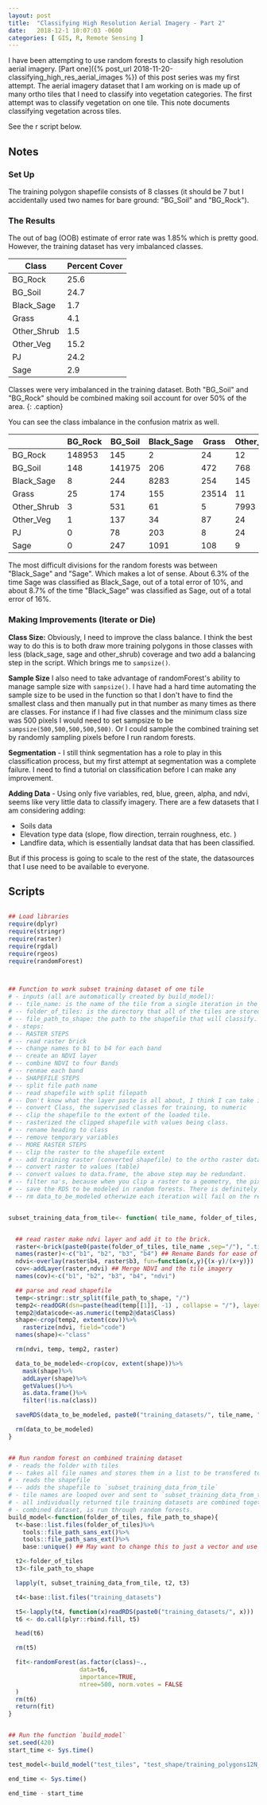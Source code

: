```yaml
---
layout: post
title:  "Classifying High Resolution Aerial Imagery - Part 2"
date:   2018-12-1 10:07:03 -0600
categories: [ GIS, R, Remote Sensing ]
---
```



I have been attempting to use random forests to classify high resolution aerial imagery. [Part one]({% post_url 2018-11-20-classifying_high_res_aerial_images %}) of this post series was my first attempt. The aerial imagery dataset that I am working on is made up of many ortho tiles that I need to classify into vegetation categories.  The first attempt was to classify vegetation on one tile.  This note documents classifying vegetation across tiles.

See the r script below.

## Notes

### Set Up

The training polygon shapefile consists of 8 classes (it should be 7  but I accidentally used two names for bare ground: "BG_Soil" and "BG_Rock").

### The Results

The out of bag (OOB) estimate of error rate was 1.85% which is pretty good.  However, the training dataset has very imbalanced classes.  

| Class | Percent Cover |
|-------------|---------------|
| BG_Rock | 25.6 |
| BG_Soil | 24.7 |
| Black_Sage | 1.7 |
| Grass | 4.1 |
| Other_Shrub | 1.5 |
| Other_Veg | 15.2 |
| PJ | 24.2 |
| Sage | 2.9 |

Classes were very imbalanced in the training dataset.  Both "BG_Soil" and "BG_Rock" should be combined making soil account for over 50% of the area.
{: .caption}

You can see the class imbalance in the confusion matrix as well.

|  | BG_Rock | BG_Soil | Black_Sage | Grass | Other_Shrub | Other_Veg | PJ | Sage | class.error |
|-------------|---------|---------|------------|-------|-------------|-----------|--------|-------|-----------------------|
| BG_Rock | 148953 | 145 | 2 | 24 | 12 | 3 | 1 | 7 | 0.0013007301521318348 |
| BG_Soil | 148 | 141975 | 206 | 472 | 768 | 40 | 51 | 289 | 0.01371319008815619 |
| Black_Sage | 8 | 244 | 8283 | 254 | 145 | 18 | 67 | 863 | 0.1618093503339405 |
| Grass | 25 | 174 | 155 | 23514 | 11 | 14 | 1 | 32 | 0.0172197609295327 |
| Other_Shrub | 3 | 531 | 61 | 5 | 7993 | 4 | 7 | 1 | 0.07112144102266127 |
| Other_Veg | 1 | 137 | 34 | 87 | 24 | 86021 | 2195 | 9 | 0.028099154878654997 |
| PJ | 0 | 78 | 203 | 8 | 24 | 688 | 139218 | 708 | 0.012126845813790088 |
| Sage | 0 | 247 | 1091 | 108 | 9 | 4 | 318 | 15315 | 0.10396676807863325 |

The most difficult divisions for the random forests was between "Black_Sage" and "Sage".  Which makes a lot of sense.  About 6.3% of the time Sage was classified as Black_Sage, out of a total error of 10%, and about 8.7% of the time "Black_Sage" was classified as Sage, out of a total error of 16%.    

### Making Improvements (Iterate or Die)

**Class Size:** Obviously, I need to improve the class balance.  I think the best way to do this is to both draw more training polygons in those classes with less (black_sage, sage and other_shrub) coverage and two add a balancing step in the script. Which brings me to `sampsize()`.

**Sample Size** I also need to take advantage of randomForest's ability to manage sample size with `sampsize()`.  I have had a hard time automating the sample size to be used in the function so that I don't have to find the smallest class and then manually put in that number as many times as there are classes. For instance if I had five classes and the minimum class size was 500 pixels I would need to set sampsize to be `sampsize(500,500,500,500,500)`.  Or I could sample the combined training set by randomly sampling pixels before I run random forests.

**Segmentation** - I still think segmentation has a role to play in this classification process, but my first attempt at segmentation was a complete failure.  I need to find a tutorial on classification before I can make any improvement.  

**Adding Data** - Using only five variables, red, blue, green, alpha, and ndvi, seems like very little data to classify imagery. There are a few datasets that I am considering adding:
* Soils data
* Elevation type data (slope, flow direction, terrain roughness, etc. )
* Landfire data, which is essentially landsat data that has been classified.

But if this process is going to scale to the rest of the state, the datasources that I use need to be available to everyone.

## Scripts

```r

## Load libraries
require(dplyr)
require(stringr)
require(raster)
require(rgdal)
require(rgeos)
require(randomForest)



## Function to work subset training dataset of one tile
# - inputs (all are automatically created by build_model):
# -- tile_name: is the name of the tile from a single iteration in the list
# -- folder_of_tiles: is the directory that all of the tiles are stored.
# -- file_path_to_shape: the path to the shapefile that will classify.
# - steps:
# -- RASTER STEPS
# -- read raster brick
# -- change names to b1 to b4 for each band
# -- create an NDVI layer
# -- combine NDVI to four Bands
# -- renmae each band
# -- SHAPEFILE STEPS
# -- split file path name
# -- read shapefile with split filepath
# -- Don't know what the layer paste is all about, I think I can take it out.
# -- convert Class, the supervised classes for training, to numeric
# -- clip the shapefile to the extent of the loaded tile.
# -- rasterized the clipped shapefile with values being class.
# -- rename heading to class
# -- remove temporary variables
# -- MORE RASTER STEPS
# -- clip the raster to the shapefile extent
# -- add training raster (converted shapefile) to the ortho raster data.
# -- convert raster to values (table)
# -- convert values to data.frame, the above step may be redundant.
# -- filter na's, because when you clip a raster to a geometry, the pixels outside of the geometry are still there but they have values of NA.  This step is the most memory intensive step in the whole process.
# -- save the RDS to be modeled in random forests. There is definitely a better way to do this.....
# -- rm data_to_be_modeled otherwize each iteration will fail on the remove NA step.


subset_training_data_from_tile<- function( tile_name, folder_of_tiles, file_path_to_shape){


  ## read raster make ndvi layer and add it to the brick.
  raster<-brick(paste0(paste(folder_of_tiles, tile_name ,sep="/"), ".tif" ))
  names(raster)<-c("b1", "b2", "b3", "b4") ## Rename Bands for ease of use
  ndvi<-overlay(raster$b4, raster$b3, fun=function(x,y){(x-y)/(x+y)})
  cov<-addLayer(raster,ndvi) ## Merge NDVI and the tile imagery
  names(cov)<-c("b1", "b2", "b3", "b4", "ndvi")

  ## parse and read shapefile
  temp<-stringr::str_split(file_path_to_shape, "/")
  temp2<-readOGR(dsn=paste(head(temp[[1]], -1) , collapse = "/"), layer=paste(tail(temp[[1]], 1))) ## Don't remember what this does?
  temp2@data$code<-as.numeric(temp2@data$Class)
  shape<-crop(temp2, extent(cov))%>%
    rasterize(ndvi, field="code")  
  names(shape)<-"class"

  rm(ndvi, temp, temp2, raster)

  data_to_be_modeled<-crop(cov, extent(shape))%>%
    mask(shape)%>%
    addLayer(shape)%>%
    getValues()%>%
    as.data.frame()%>%
    filter(!is.na(class))

  saveRDS(data_to_be_modeled, paste0("training_datasets/", tile_name, "training_data.rds"))

  rm(data_to_be_modeled)
}


## Run random forest on combined training dataset
# - reads the folder with tiles
# -- takes all file names and stores them in a list to be transfered to the `subset_training_data_from_tile` function which
# - reads the shapefile
# -- adds the shapefile to `subset_training_data_from_tile`
# - tile names are looped over and sent to `subset_training_data_from_tile` individually with the shapefile.
# - all individually returned tile training datasets are combined together with rbind.fill
# - combined dataset, is run through random forests.
build_model<-function(folder_of_tiles, file_path_to_shape){
  t<-base::list.files(folder_of_tiles)%>%
    tools::file_path_sans_ext()%>%
    tools::file_path_sans_ext()%>%
    base::unique() ## May want to change this to just a vector and use this for just apply

  t2<-folder_of_tiles
  t3<-file_path_to_shape

  lapply(t, subset_training_data_from_tile, t2, t3)

  t4<-base::list.files("training_datasets")

  t5<-lapply(t4, function(x)readRDS(paste0("training_datasets/", x)))
  t6 <- do.call(plyr::rbind.fill, t5)

  head(t6)

  rm(t5)

  fit<-randomForest(as.factor(class)~.,
                    data=t6,
                    importance=TRUE,
                    ntree=500, norm.votes = FALSE
  )
  rm(t6)
  return(fit)
}


## Run the function `build_model`
set.seed(420)
start_time <- Sys.time()

test_model<-build_model("test_tiles", "test_shape/training_polygons12N_12102018")

end_time <- Sys.time()

end_time - start_time
 ```
